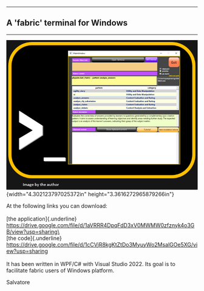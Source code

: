   -----------------------------------------------------------------------
  A 'fabric' terminal for Windows
  -----------------------------------------------------------------------

  -----------------------------------------------------------------------

![](./images/image1.png){width="4.302123797025372in"
height="3.3616272965879266in"}

At the following links you can download:\
\
[the application]{.underline}\
[https://drive.google.com/file/d/1aVRRR4DpqFdD3xV0MWMW0zfznyk4o3GB/view?usp=sharing\
](https://drive.google.com/file/d/1aVRRR4DpqFdD3xV0MWMW0zfznyk4o3GB/view?usp=sharing)\
[the code]{.underline}\
<https://drive.google.com/file/d/1cCVjR8kgKtZtDo3MyuyWo2MsalGOe5XG/view?usp=sharing>\
\
It has been written in WPF/C# with Visual Studio 2022. Its goal is to
facilitate fabric users of Windows platform.

Salvatore
